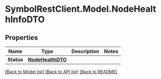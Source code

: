 # SymbolRestClient.Model.NodeHealthInfoDTO

## Properties

Name | Type | Description | Notes
------------ | ------------- | ------------- | -------------
**Status** | [**NodeHealthDTO**](NodeHealthDTO.md) |  | 

[[Back to Model list]](../README.md#documentation-for-models) [[Back to API list]](../README.md#documentation-for-api-endpoints) [[Back to README]](../README.md)

